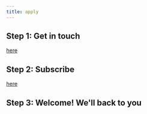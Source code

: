 ```yaml
---
title: apply
---
```


## Step 1: Get in touch

[here](https://docs.google.com/forms/d/e/1FAIpQLSe_YwDaPDl2Eui4l31GhfQSc3N_ysekvBiGRufxwDIq1H3Vwg/viewform)

## Step 2: Subscribe

[here](https://www.helloasso.com/associations/padata/adhesions/adhesion-padata)

## Step 3: Welcome! We'll back to you
